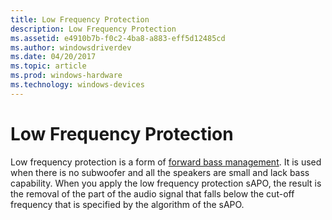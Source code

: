 ```yaml
---
title: Low Frequency Protection
description: Low Frequency Protection
ms.assetid: e4910b7b-f0c2-4ba8-a883-eff5d12485cd
ms.author: windowsdriverdev
ms.date: 04/20/2017
ms.topic: article
ms.prod: windows-hardware
ms.technology: windows-devices
---
```


# Low Frequency Protection


Low frequency protection is a form of [forward bass management](bass-management.md). It is used when there is no subwoofer and all the speakers are small and lack bass capability. When you apply the low frequency protection sAPO, the result is the removal of the part of the audio signal that falls below the cut-off frequency that is specified by the algorithm of the sAPO.

 

 




